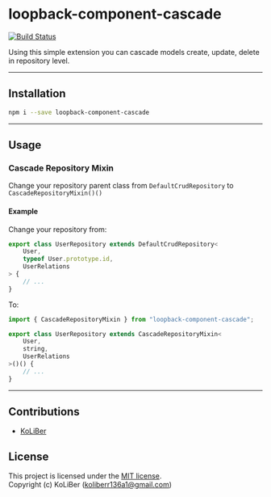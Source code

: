 # loopback-component-cascade

[![Build Status](https://travis-ci.com/loopback4/loopback-component-cascade.svg?branch=master)](https://travis-ci.com/loopback4/loopback-component-cascade)

Using this simple extension you can cascade models create, update, delete in repository level.

---

## Installation

```bash
npm i --save loopback-component-cascade
```

---

## Usage

### Cascade Repository Mixin

Change your repository parent class from `DefaultCrudRepository` to `CascadeRepositoryMixin()()`

#### Example

Change your repository from:

```ts
export class UserRepository extends DefaultCrudRepository<
    User,
    typeof User.prototype.id,
    UserRelations
> {
    // ...
}
```

To:

```ts
import { CascadeRepositoryMixin } from "loopback-component-cascade";

export class UserRepository extends CascadeRepositoryMixin<
    User,
    string,
    UserRelations
>()() {
    // ...
}
```

---

## Contributions

-   [KoLiBer](https://www.linkedin.com/in/mohammad-hosein-nemati-665b1813b/)

## License

This project is licensed under the [MIT license](LICENSE.md).  
Copyright (c) KoLiBer (koliberr136a1@gmail.com)
